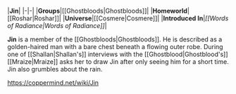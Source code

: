 |**Jin**|
|-|-|
|**Groups**|[[Ghostbloods\|Ghostbloods]]|
|**Homeworld**|[[Roshar\|Roshar]]|
|**Universe**|[[Cosmere\|Cosmere]]|
|**Introduced In**|*[[Words of Radiance\|Words of Radiance]]*|

**Jin** is a member of the [[Ghostbloods\|Ghostbloods]].
He is described as a golden-haired man with a bare chest beneath a flowing outer robe.
During one of [[Shallan\|Shallan's]] interviews with the [[Ghostblood\|Ghostblood's]] [[Mraize\|Mraize]] asks her to draw Jin after only seeing him for a short time. Jin also grumbles about the rain.



https://coppermind.net/wiki/Jin
